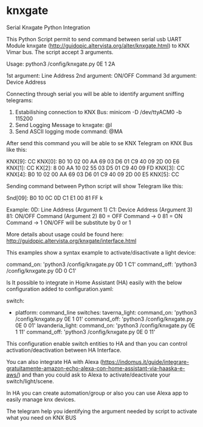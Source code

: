 # knxgate
Serial Knxgate Python Integration

This Python Script permit to send command between serial usb UART Module knxgate (http://guidopic.altervista.org/alter/knxgate.html) to KNX Vimar bus.
The script accept 3 arguments.

Usage:
python3 /config/knxgate.py 0E 1 2A

1st argument: Line Address
2nd argument: ON/OFF Command
3d argument:  Device Address

Connecting through serial you will be able to identify argument sniffing telegrams:

1. Estabilishing connection to KNX Bus:
    minicom -D /dev/ttyACM0 -b 115200
2. Send Logging Message to knxgate:
    @l
3. Send ASCII logging mode command:
    @MA
   
After send this command you will be able to se KNX Telegram on KNX Bus like this:

KNX[9]: CC
KNX[0]: B0 10 02 00 AA 69 03 D6 01 C9 40 09 2D 00 E6
KNX[1]: CC
KX[2]: 8 00 AA 10 02 55 03 D5 01 C9 40 09 FD
KNX[3]: CC
KNX[4]: B0 10 02 00 AA 69 03 D6 01 C9 40 09 2D 00 E5
KNX[5]: CC

Sending command between Python script will show Telegram like this:

Snd[09]: B0 10 0C 0D C1 E1 00 81 FF k

Example:
0D: Line Address (Argument 1)
C1: Device Address (Argument 3)
81: ON/OFF Command (Argument 2)
  80 = OFF Command -> 0
  81 = ON Command -> 1
  ON/OFF will be substitute by 0 or 1
  
More details about usage could be found here:
  http://guidopic.altervista.org/knxgate/interface.html
  
This examples show a syntax example to activate/disactivate a light device:

command_on: 'python3 /config/knxgate.py 0D 1 C1'
command_off: 'python3 /config/knxgate.py 0D 0 C1'

Is It possible to integrate in Home Assistant (HA) easily with the below configuration added to configuration.yaml:

switch:
  - platform: command_line
    switches:
      taverna_light:
        command_on: 'python3 /config/knxgate.py 0E 1 01'
        command_off: 'python3 /config/knxgate.py 0E 0 01'
      lavanderia_light:
        command_on: 'python3 /config/knxgate.py 0E 1 11'
        command_off: 'python3 /config/knxgate.py 0E 0 11'

This configuration enable switch entities to HA and than you can control activation/deactivation between HA Interface.

You can also integrate HA with Alexa (https://indomus.it/guide/integrare-gratuitamente-amazon-echo-alexa-con-home-assistant-via-haaska-e-aws/) and than you could ask to Alexa to activate/deactivate your switch/light/scene.

In HA you can create automation/group or also you can use Alexa app to easily manage knx devices.



The telegram help you identifying the argument needed by script to activate what you need on KNX BUS
